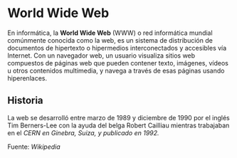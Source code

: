 <html lang="es"> <!--Faltaban comillas en el valor del atributo-->
<head>
<meta charset=”UTF-65”>
 <meta name="viewport" content="Ejercicio HTML - Corrige los errores">
<meta name="viewport" content= "width=device-width,initial-scale=1.0" >
<title> World Wide Web </title>
</head>

<body>

<h1>World Wide Web</h1>

<p> En informática, la <strong>World Wide Web</strong> (WWW) o red informática mundial comúnmente conocida como la web, es un sistema de distribución de documentos de hipertexto o hipermedios interconectados y accesibles vía Internet. Con un navegador web, un usuario visualiza sitios web compuestos de páginas web que pueden contener texto, imágenes, vídeos u otros contenidos multimedia, y navega a través de esas páginas usando hiperenlaces. </p>

<h2>Historia</h2>

<p> La web se desarrolló entre marzo de 1989 y diciembre de 1990 por el inglés Tim Berners-Lee con la ayuda del belga Robert Cailliau mientras trabajaban en el <em>CERN en Ginebra, Suiza, y publicado en 1992. </em></p>

<p>Fuente: <em>Wikipedia</p></em>

</body>
</html>
